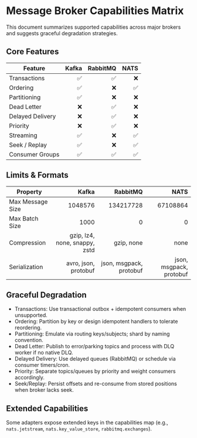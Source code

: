 # Message Broker Capabilities Matrix

This document summarizes supported capabilities across major brokers and suggests graceful degradation strategies.

## Core Features

| Feature | Kafka | RabbitMQ | NATS |
|---|---:|---:|---:|
| Transactions | ✅ | ✅ | ❌ |
| Ordering | ✅ | ❌ | ✅ |
| Partitioning | ✅ | ❌ | ❌ |
| Dead Letter | ❌ | ✅ | ❌ |
| Delayed Delivery | ❌ | ✅ | ❌ |
| Priority | ❌ | ✅ | ❌ |
| Streaming | ✅ | ❌ | ✅ |
| Seek / Replay | ✅ | ❌ | ✅ |
| Consumer Groups | ✅ | ✅ | ✅ |

## Limits & Formats

| Property | Kafka | RabbitMQ | NATS |
|---|---:|---:|---:|
| Max Message Size | 1048576 | 134217728 | 67108864 |
| Max Batch Size | 1000 | 0 | 0 |
| Compression | gzip, lz4, none, snappy, zstd | gzip, none | none |
| Serialization | avro, json, protobuf | json, msgpack, protobuf | json, msgpack, protobuf |

## Graceful Degradation

- Transactions: Use transactional outbox + idempotent consumers when unsupported.
- Ordering: Partition by key or design idempotent handlers to tolerate reordering.
- Partitioning: Emulate via routing keys/subjects; shard by naming convention.
- Dead Letter: Publish to error/parking topics and process with DLQ worker if no native DLQ.
- Delayed Delivery: Use delayed queues (RabbitMQ) or schedule via consumer timers/cron.
- Priority: Separate topics/queues by priority and weight consumers accordingly.
- Seek/Replay: Persist offsets and re-consume from stored positions when broker lacks seek.

## Extended Capabilities

Some adapters expose extended keys in the capabilities map (e.g., `nats.jetstream`, `nats.key_value_store`, `rabbitmq.exchanges`).
